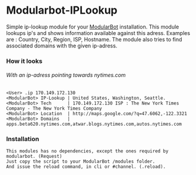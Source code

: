 Modularbot-IPLookup
==============

Simple ip-lookup module for your [ModularBot](https://github.com/Xstasy/modular-bot) installation. This module lookups ip's and shows information available against this adress. Examples are : Country, City, Region, ISP, Hostname. The module also tries to find associated domains with the given ip-adress.


### How it looks
###### With an ip-adress pointing towards nytimes.com
```
<User> .ip 170.149.172.130
<ModularBot> IP-Lookup | United States, Washington, Seattle.
<ModularBot> Tech      | 170.149.172.130 ISP : The New York Times Company - The New York Times Company
<ModularBot> Location  | http://maps.google.com/?q=47.6062,-122.3321
<ModularBot> Domains   | apps.beta620.nytimes.com,atwar.blogs.nytimes.com,autos.nytimes.com
```

### Installation

```
This modules has no dependencies, except the ones required by modularbot. (Request)
Just copy the script to your ModularBot /modules folder. 
And issue the reload command, in cli or #channel. (.reload).
```

